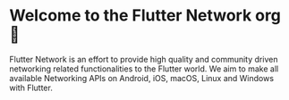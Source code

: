 # Welcome to the Flutter Network org 🙏

Flutter Network is an effort to provide high quality and community driven networking related functionalities to the Flutter world. We aim to make all available Networking APIs on Android, iOS, macOS, Linux and Windows with Flutter.
